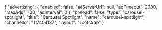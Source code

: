 {
    "advertising": {
        "enabled": false,
        "adServerUrl": null,
        "adTimeout": 2000,
        "maxAds": 100,
        "adInterval": 0
    },
    "preload": false,
    "type": "carousel-spotlight",
    "title": "Carousel Spotlight",
    "name": "carousel-spotlight",
    "channelId": "117404137",
    "layout": "bootstrap"
}